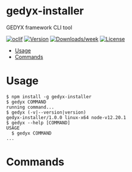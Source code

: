 gedyx-installer
===============

GEDYX framework CLI tool

[![oclif](https://img.shields.io/badge/cli-oclif-brightgreen.svg)](https://oclif.io)
[![Version](https://img.shields.io/npm/v/gedyx-installer.svg)](https://npmjs.org/package/gedyx-installer)
[![Downloads/week](https://img.shields.io/npm/dw/gedyx-installer.svg)](https://npmjs.org/package/gedyx-installer)
[![License](https://img.shields.io/npm/l/gedyx-installer.svg)](https://github.com/LborV/gedyx-installer/blob/master/package.json)

<!-- toc -->
* [Usage](#usage)
* [Commands](#commands)
<!-- tocstop -->
# Usage
<!-- usage -->
```sh-session
$ npm install -g gedyx-installer
$ gedyx COMMAND
running command...
$ gedyx (-v|--version|version)
gedyx-installer/1.0.0 linux-x64 node-v12.20.1
$ gedyx --help [COMMAND]
USAGE
  $ gedyx COMMAND
...
```
<!-- usagestop -->
# Commands
<!-- commands -->

<!-- commandsstop -->
